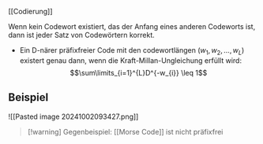 [[Codierung]]

Wenn kein Codewort existiert, das der Anfang eines anderen Codeworts ist, dann ist jeder Satz von Codewörtern korrekt.

- Ein D-närer präfixfreier Code mit den codewortlängen $(w_{1}, w_{2}, ..., w_{L})$ existert genau dann, wenn die Kraft-Millan-Ungleichung erfüllt wird:
$$\sum\limits_{i=1}^{L}D^{-w_{i}} \leq 1$$

## Beispiel
![[Pasted image 20241002093427.png]]


> [!warning] Gegenbeispiel: [[Morse Code]] ist nicht präfixfrei

